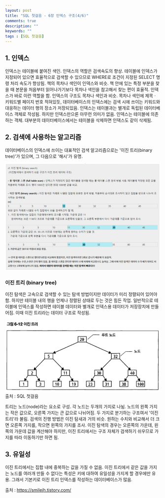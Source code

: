 ```yaml
---
layout: post
title: "SQL 첫걸음 - 6장 인덱스 구조(4/6)" 
comments: true
description: ""
keywords: ""
tags : [SQL 첫걸음]
---
```


## 1. 인덱스

인덱스는 테이블에 붙여진 색인. 인덱스의 역할은 검색속도의 향상. 테이블에 인덱스가 지정되어 있으면 효율적으로 검색할 수 있으므로 WHERE로 조건이 지정된 SELECT 명령 처리 속도가 향상됨. 책의 목차나 색인이 인덱스와 비슷. 책 안에 있는 특정 부분을 찾을 때 본문을 처음부터 읽어나가기보다 목차나 색인을 참고해서 찾는 편이 효율적. 인덱스가 바로 이런 역할을 함. 인덱스의 구조도 목차나 색인과 비슷. 목차나 색인에 제목ㆍ키워드별 페이지 번호 적혀있듯, 데이터베이스의 인덱스에는 검색 시에 쓰이는 키워드와 대응하는 데이터 행의 장소가 저장되있음. 인덱스는 테이블과는 별개로 독립된 데이터베이스 객체로 작성됨. 하지만 인덱스만으론 아무런 의미가 없음. 인덱스는 테이블에 의존하는 객체. 대부분의 데이터베이스에서는 테이블을 삭제하면 인덱스도 같이 삭제됨.  


## 2. 검색에 사용하는 알고리즘

데이터베이스의 인덱스에 쓰이는 대표적인 검색 알고리즘으로는 '이진 트리(binary tree)'가 있으며, 그 다음으로 '해시'가 유명.

![1361341231231](/images/sql_first_step/1361341231231.png)

### 이진 트리 (binary tree) 

이진 탐색은 고속으로 검색할 수 있는 탐색 방법이지만 데이터가 미리 정렬되어 있어야 함. 하지만 테이블 내의 행을 언제나 정렬된 상태로 두는 것은 힘든 작업. 일반적으로 테이블에 인덱스를 작성하면 테이블 데이터와 별개로 인덱스용 데이터가 저장장치에 만들어짐. 이때 이진 트리라는 데이터 구조로 작성됨. 

![99CBB63A5B9E12EA29](/images/sql_first_step/99CBB63A5B9E12EA29.png)
출처 : SQL 첫걸음

트리는 노드(node)라는 요소로 구성. 각 노드는 두개의 가지로 나뉨. 노드의 왼쪽 가지는 작은 값으로, 오른쪽 가지는 큰 값으로 나뉘어짐. 두 가지로 분기하는 구조여서 '이진 트리'라 불림. 검색의 진행 방법은 이진 탐새과 거의 비슷. 원하는 수치와 비교해서 더 크면 오른쪽 가지를, 작으면 왼쪽의 가지를 조사. 이진 탐색의 경우는 오른쪽의 가운데, 왼쪽의 가운데 값을 계산해야 하지만, 이진 트리에서는 구조 자체가 검색하기 쉬우므로 가지를 따라 이동하기만 하면 됨.


## 3. 유일성

이진 트리에서는 집합 내에 중복하는 값을 가질 수 없음. 이진 트리에서 같은 값을 가지는 노드를 여러개 만들 수 없다는 특성은 키에 대하여 유일성을 가지게 할 경우에만 유용. 그래서 기본키로 이진 트리 인덱스를 작성하는 데이터베이스가 많음. 


출처 : https://smilejh.tistory.com/